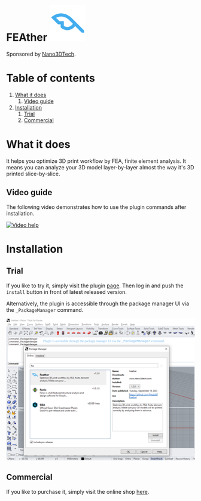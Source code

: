 # FEAther ![Icon](./RhinoCommon/pkg/dist/icon.svg)

Sponsored by [Nano3DTech](https://nano3dtech.com/).

# Table of contents

1. [What it does](#what-it-does)
   1. [Video guide](#video-guide)
1. [Installation](#installation)
   1. [Trial](#trial)
   1. [Commercial](#commercial)

# What it does

It helps you optimize 3D print workflow by FEA, finite element analysis. It means you can analyze your 3D model layer-by-layer almost the way it's 3D printed slice-by-slice.

## Video guide

The following video demonstrates how to use the plugin commands after installation.

[![Video help](http://img.youtube.com/vi/_UDrNsUkYzo/0.jpg)](https://youtu.be/_UDrNsUkYzo "FEAther: Rhino3D plugin")

# Installation

## Trial

If you like to try it, simply visit the plugin [page](https://www.food4rhino.com/en/app/feather). Then log in and push the `install` button in front of latest released version.

Alternatively, the plugin is accessible through the package manager UI via the `_PackageManager` command.

![Install trial by `_PackageManager` command](RhinoCommon/doc/trial-install.svg "Install trial via `_PackageManager` command")

## Commercial

If you like to purchase it, simply visit the online shop [here](https://www.patreon.com/Megidd/shop).
